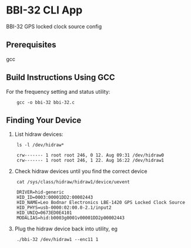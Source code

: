 # BBI-32 CLI App
BBI-32 GPS locked clock source config

## Prerequisites ##

gcc


## Build Instructions Using GCC ##

For the frequency setting and status utility:
```
    gcc -o bbi-32 bbi-32.c
```

## Finding Your Device ##

1. List hidraw devices:
```
    ls -l /dev/hidraw*

    crw------- 1 root root 246, 0 12. Aug 09:31 /dev/hidraw0
    crw------- 1 root root 246, 1 22. Aug 16:22 /dev/hidraw1
```

2. Check hidraw devices until you find the correct device
```
    cat /sys/class/hidraw/hidraw1/device/uevent

    DRIVER=hid-generic
    HID_ID=0003:00001DD2:00002443
    HID_NAME=Leo Bodnar Electronics LBE-1420 GPS Locked Clock Source
    HID_PHYS=usb-0000:02:00.0-2.1/input2
    HID_UNIQ=0673ED0E4101
    MODALIAS=hid:b0003g0001v00001DD2p00002443
```
3. Plug the hidraw device back into utility, eg
```
    ./bbi-32 /dev/hidraw1 --enc11 1
```
